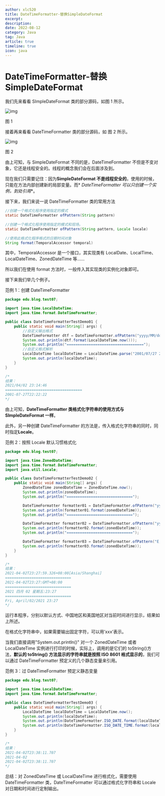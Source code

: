 ```yaml
---
author: xlc520
title: DateTimeFormatter-替换SimpleDateFormat
excerpt: 
description: 
date: 2022-08-12
category: Java
tag: Java
article: true
timeline: true
icon: java
---
```


# DateTimeFormatter-替换 SimpleDateFormat

我们先来看看 SImpleDateFormat 类的部分源码，如图 1 所示。

![img](https://bitbucket.org/xlc520/blogasset/raw/main/images3/20210502205438290.png)

图 1

接着再来看看 DateTimeFormatter 类的部分源码，如 图 2 所示。

![img](https://bitbucket.org/xlc520/blogasset/raw/main/images3/20210502205459779.png)

图 2

由上可知，与 SimpleDateFormat 不同的是，DateTimeFormatter 不但是不变对象，它还是线程安全的。线程的概念我们会在后面涉及到。

现在我们只需要记住：因为**SimpleDateFormat 不是线程安全的**，使用的时候，只能在方法内部创建新的局部变量。而*
*DateTimeFormatter 可以只创建一个实例，到处引用**。

接下来，我们来说一说 DateTimeFormatter 类的常用方法

```java
//创建一个格式化程序使用指定的模式
static DateTimeFormatter ofPattern(String pattern) 
  
//创建一个格式化程序使用指定的模式和现场。
static DateTimeFormatter ofPattern(String pattern, Locale locale) 
 
//使用此格式化程序格式的日期时间对象
String format(TemporalAccessor temporal) 
```

其中，TemporalAccessor 是一个接口，其实现类有 LocalDate、LocalTime、LocalDateTime、ZonedDateTime 等……

所以我们在使用 format 方法时，一般传入其实现类的实例化对象即可。

接下来我们举几个例子。

范例 1：创建 DateTimeFormatter

```java
package edu.blog.test07;

import java.time.LocalDateTime;
import java.time.format.DateTimeFormatter;

public class DateTimeFormatterTestDemo01 {
    public static void main(String[] args) {
        //自定义输出格式
        DateTimeFormatter dtf = DateTimeFormatter.ofPattern("yyyy/MM/dd HH:mm:ss");
        System.out.println(dtf.format(LocalDateTime.now()));
        System.out.println("===================================");
        //自定义格式解析
        LocalDateTime localDateTime = LocalDateTime.parse("2001/07/27 22:22:22", dtf);
        System.out.println(localDateTime);
    }
}

/*
结果：
2021/04/02 23:14:46
===================================
2001-07-27T22:22:22
*/
```

由上可知，**DateTimeFormatter 类格式化字符串的使用方式与 SImpleDateFormat 一样**。

此外，另一种创建 DateTimeFormatter 的方法是，传入格式化字符串的同时，同时指定**Locale**。

范例 2：按照 Locale 默认习惯格式化

```java
package edu.blog.test07;

import java.time.ZonedDateTime;
import java.time.format.DateTimeFormatter;
import java.util.Locale;

public class DateTimeFormatterTestDemo02 {
    public static void main(String[] args) {
        ZonedDateTime zonedDateTime = ZonedDateTime.now();
        System.out.println(zonedDateTime);
        System.out.println("==============================");

        DateTimeFormatter formatter01 = DateTimeFormatter.ofPattern("yyyy-MM-dd'T'HH:mm:ZZZZ");
        System.out.println(formatter01.format(zonedDateTime));
        System.out.println("==============================");

        DateTimeFormatter formatter02 = DateTimeFormatter.ofPattern("yyyy MMM dd EE:HH:mm", Locale.CHINA);
        System.out.println(formatter02.format(zonedDateTime));
        System.out.println("==============================");

        DateTimeFormatter formatter03 = DateTimeFormatter.ofPattern("E, MMMM/dd/yyyy HH:mm", Locale.US);
        System.out.println(formatter03.format(zonedDateTime));
    }
}

/*
结果：
2021-04-02T23:27:59.326+08:00[Asia/Shanghai]
==============================
2021-04-02T23:27:GMT+08:00
==============================
2021 四月 02 星期五:23:27
==============================
Fri, April/02/2021 23:27
*/
```

运行本程序，分别以默认方式、中国地区和美国地区对当前时间进行显示，结果如上所述。

在格式化字符串中，如果需要输出固定字符，可以用’xxx’表示。

当我们直接调用"System.out.println()"
对一个 ZonedDateTime 或者 LocalDateTime 实例进行打印的时候，实际上，调用的是它们的 toString()方法，**默认的 toString()
方法显示的字符串就是按照 ISO 8601 格式显示的**，我们可以通过 DateTimeFormatter 预定义的几个静态变量来引用。

范例 3：过 DateTimeFormatter 预定义静态变量

```java
package edu.blog.test07;

import java.time.LocalDateTime;
import java.time.format.DateTimeFormatter;

public class DateTimeFormatterTestDemo03 {
    public static void main(String[] args) {
        LocalDateTime localDateTime = LocalDateTime.now();
        System.out.println(localDateTime);
        System.out.println(DateTimeFormatter.ISO_DATE.format(localDateTime));
        System.out.println(DateTimeFormatter.ISO_DATE_TIME.format(localDateTime));
    }
}

/*
结果：
2021-04-02T23:38:11.707
2021-04-02
2021-04-02T23:38:11.707
*/
```

总结：对 ZonedDateTime 或 LocalDateTime 进行格式化，需要使用 DateTimeFormatter 类，DateTimeFormatter 可以通过格式化字符串和
Locale 对日期和时间进行定制输出。
